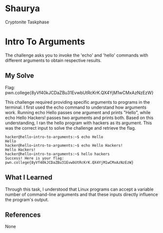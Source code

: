 # Shaurya
Cryptonite Taskphase

# Intro To Arguments
The challenge asks you to invoke the 'echo' and 'hello' commands with different arguments to obtain respective results.
## My Solve
Flag: pwn.college{8yVf40kJCDaZBu31EvwbUtRcKrK.QX4YjM1wCMxAzNzEzW}

This challenge required providing specific arguments to programs in the terminal. I first used the echo command to understand how arguments work. Running echo Hello passes one argument and prints "Hello", while echo Hello Hackers! passes two arguments and prints both. Based on this understanding, I ran the hello program with hackers as its argument. This was the correct input to solve the challenge and retrieve the flag.

```
hacker@hello~intro-to-arguments:~$ echo Hello
Hello
hacker@hello~intro-to-arguments:~$ echo Hello Hackers!
Hello Hackers!
hacker@hello~intro-to-arguments:~$ hello hackers
Success! Here is your flag:
pwn.college{8yVf40kJCDaZBu31EvwbUtRcKrK.QX4YjM1wCMxAzNzEzW}
```

## What I Learned
Through this task, I understood that Linux programs can accept a variable number of command-line arguments and that these inputs directly influence the program's output.

## References
None

